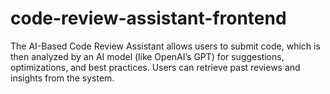 # code-review-assistant-frontend
The AI-Based Code Review Assistant allows users to submit code, which is then analyzed by an AI model (like OpenAI’s GPT) for suggestions, optimizations, and best practices. Users can retrieve past reviews and insights from the system.
